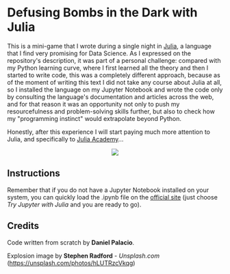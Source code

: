 # Defusing Bombs in the Dark with Julia

This is a mini-game that I wrote during a single night in [Julia](https://julialang.org/), a language that I find very promising for Data Science. As I expressed on the repository's description, it was part of a personal challenge: compared with my Python learning curve, where I first learned all the theory and then I started to write code, this was a completely different approach, because as of the moment of writing this text I did not take any course about Julia at all, so I installed the language on my Jupyter Notebook and wrote the code only by consulting the language's documentation and articles across the web, and for that reason it was an opportunity not only to push my resourcefulness and problem-solving skills further, but also to check how my "programming instinct" would extrapolate beyond Python.

Honestly, after this experience I will start paying much more attention to Julia, and specifically to [Julia Academy](https://juliaacademy.com/)...

<p align="center"> 
<img src="https://images.unsplash.com/photo-1446825597988-2bb4dfd264ac?ixlib=rb-1.2.1&ixid=eyJhcHBfaWQiOjEyMDd9&auto=format&fit=crop&w=753&q=80">
</p>

## Instructions

Remember that if you do not have a Jupyter Notebook installed on your system, you can quickly load the .ipynb file on the [official site](https://jupyter.org/try) (just choose *Try Jupyter with Julia* and you are ready to go).

## Credits

Code written from scratch by **Daniel Palacio**.

Explosion image by **Stephen Radford** - *Unsplash.com* (https://unsplash.com/photos/hLUTRzcVkqg)
